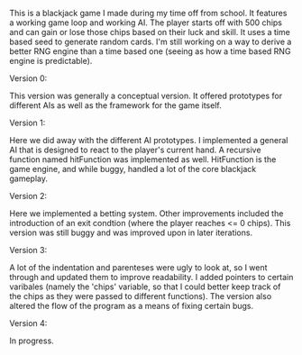 This is a blackjack game I made during my time off from school. It features a working game loop and working AI. The player starts off with 500 chips and can gain or lose those chips based on their luck and skill.
It uses a time based seed to generate random cards. I'm still working on a way to derive a better RNG engine than a time based one (seeing as how a time based RNG engine is predictable).

Version 0:

This version was generally a conceptual version. It offered prototypes for different AIs as well as the framework for the game itself.

Version 1:

Here we did away with the different AI prototypes. I implemented a general AI that is designed to react to the player's current hand. A recursive function named hitFunction was implemented as well. HitFunction is the game engine, and while buggy, handled a lot of the core blackjack gameplay.

Version 2: 

Here we implemented a betting system. Other improvements included the introduction of an exit condtion (where the player reaches <= 0 chips). This version was still buggy and was improved upon in later iterations.

Version 3:

A lot of the indentation and parenteses were ugly to look at, so I went through and updated them to improve readability. I added pointers to certain varibales (namely the 'chips' variable, so that I could better keep track of the chips as they were passed to different functions). The version also altered the flow of the program as a means of fixing certain bugs.

Version 4: 

In progress.
